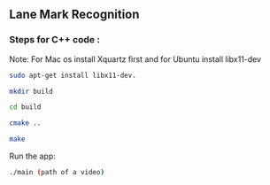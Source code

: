 ## Lane Mark Recognition 

### Steps for C++ code :

Note: For Mac os install Xquartz first and for Ubuntu install libx11-dev 

```bash
sudo apt-get install libx11-dev.
```

```bash
mkdir build

cd build 

cmake ..

make
```
Run the app:

```bash
./main (path of a video)
```
